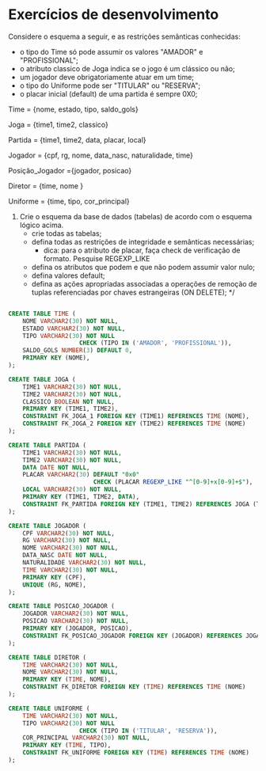 # Exercícios de desenvolvimento

Considere o esquema a seguir, e as restrições semânticas conhecidas:

- o tipo do Time só pode assumir os valores "AMADOR" e "PROFISSIONAL";
- o atributo classico de Joga indica se o jogo é um clássico ou não;
- um jogador deve obrigatoriamente atuar em um time;
- o tipo do Uniforme pode ser "TITULAR" ou "RESERVA";
- o placar inicial (default) de uma partida é sempre 0X0;

Time = {nome, estado, tipo, saldo_gols}

Joga = {time1, time2, classico}

Partida = {time1, time2, data, placar, local}

Jogador = {cpf, rg, nome, data_nasc, naturalidade, time}

Posição_Jogador ={jogador, posicao}

Diretor = {time, nome }

Uniforme = {time, tipo, cor_principal}

1. Crie o esquema da base de dados (tabelas) de acordo com o esquema lógico acima.
    - crie todas as tabelas;
    - defina todas as restrições de integridade e semânticas necessárias;
      - dica: para o atributo de placar, faça check de verificação de formato.
    Pesquise REGEXP_LIKE
    - defina os atributos que podem e que não podem assumir valor nulo;
    - defina valores default;
    - defina as ações apropriadas associadas a operações de remoção de tuplas referenciadas por chaves estrangeiras (ON DELETE);
*/

```SQL

CREATE TABLE TIME (
    NOME VARCHAR2(30) NOT NULL,
    ESTADO VARCHAR2(30) NOT NULL,
    TIPO VARCHAR2(30) NOT NULL
                    CHECK (TIPO IN ('AMADOR', 'PROFISSIONAL')),
    SALDO_GOLS NUMBER(3) DEFAULT 0,
    PRIMARY KEY (NOME),
);  

CREATE TABLE JOGA (
    TIME1 VARCHAR2(30) NOT NULL,
    TIME2 VARCHAR2(30) NOT NULL,
    CLASSICO BOOLEAN NOT NULL,
    PRIMARY KEY (TIME1, TIME2),
    CONSTRAINT FK_JOGA_1 FOREIGN KEY (TIME1) REFERENCES TIME (NOME),
    CONSTRAINT FK_JOGA_2 FOREIGN KEY (TIME2) REFERENCES TIME (NOME)
);

CREATE TABLE PARTIDA (
    TIME1 VARCHAR2(30) NOT NULL,
    TIME2 VARCHAR2(30) NOT NULL,
    DATA DATE NOT NULL,
    PLACAR VARCHAR2(30) DEFAULT "0x0"
                        CHECK (PLACAR REGEXP_LIKE "^[0-9]+x[0-9]+$"),
    LOCAL VARCHAR2(30) NOT NULL,
    PRIMARY KEY (TIME1, TIME2, DATA),
    CONSTRAINT FK_PARTIDA FOREIGN KEY (TIME1, TIME2) REFERENCES JOGA (TIME1, TIME2)
);

CREATE TABLE JOGADOR (
    CPF VARCHAR2(30) NOT NULL,
    RG VARCHAR2(30) NOT NULL,
    NOME VARCHAR2(30) NOT NULL,
    DATA_NASC DATE NOT NULL,
    NATURALIDADE VARCHAR2(30) NOT NULL,
    TIME VARCHAR2(30) NOT NULL,
    PRIMARY KEY (CPF),
    UNIQUE (RG, NOME),
);

CREATE TABLE POSICAO_JOGADOR (
    JOGADOR VARCHAR2(30) NOT NULL,
    POSICAO VARCHAR2(30) NOT NULL,
    PRIMARY KEY (JOGADOR, POSICAO),
    CONSTRAINT FK_POSICAO_JOGADOR FOREIGN KEY (JOGADOR) REFERENCES JOGADOR (CPF)
);

CREATE TABLE DIRETOR (
    TIME VARCHAR2(30) NOT NULL,
    NOME VARCHAR2(30) NOT NULL,
    PRIMARY KEY (TIME, NOME),
    CONSTRAINT FK_DIRETOR FOREIGN KEY (TIME) REFERENCES TIME (NOME)
);

CREATE TABLE UNIFORME (
    TIME VARCHAR2(30) NOT NULL,
    TIPO VARCHAR2(30) NOT NULL
                    CHECK (TIPO IN ('TITULAR', 'RESERVA')),
    COR_PRINCIPAL VARCHAR2(30) NOT NULL,
    PRIMARY KEY (TIME, TIPO),
    CONSTRAINT FK_UNIFORME FOREIGN KEY (TIME) REFERENCES TIME (NOME)
);

```
